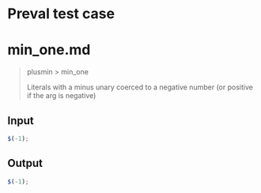 # Preval test case

# min_one.md

> plusmin > min_one
>
> Literals with a minus unary coerced to a negative number (or positive if the arg is negative)

## Input

`````js filename=intro
$(-1);
`````

## Output

`````js filename=intro
$(-1);
`````

